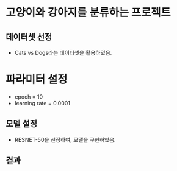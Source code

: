 # 고양이와 강아지를 분류하는 프로젝트

## 데이터셋 선정
- Cats vs Dogs라는 데이터셋을 활용하였음.

# 파라미터 설정
- epoch = 10
- learning rate = 0.0001

## 모델 설정
- RESNET-50을 선정하여, 모델을 구현하였음.

## 결과
 
